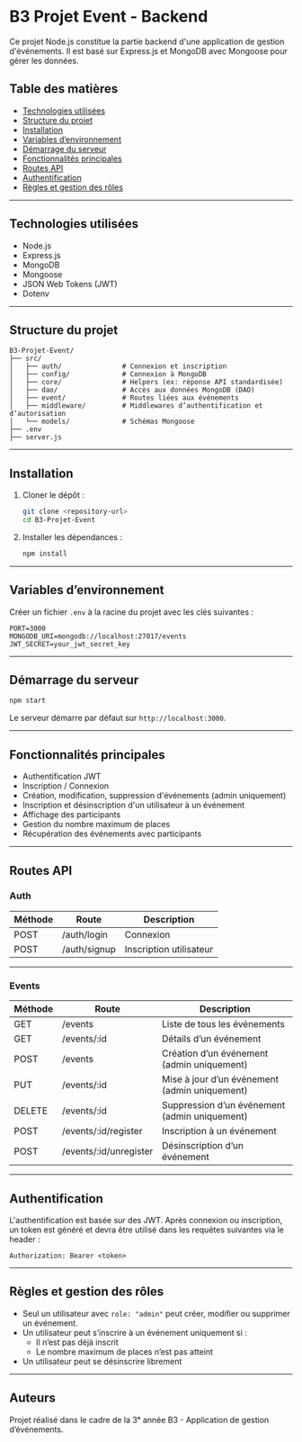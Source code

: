 # B3 Projet Event - Backend

Ce projet Node.js constitue la partie backend d'une application de gestion d'événements. Il est basé sur Express.js et MongoDB avec Mongoose pour gérer les données.

## Table des matières

- [Technologies utilisées](#technologies-utilisées)
- [Structure du projet](#structure-du-projet)
- [Installation](#installation)
- [Variables d’environnement](#variables-denvironnement)
- [Démarrage du serveur](#démarrage-du-serveur)
- [Fonctionnalités principales](#fonctionnalités-principales)
- [Routes API](#routes-api)
- [Authentification](#authentification)
- [Règles et gestion des rôles](#règles-et-gestion-des-rôles)

---

## Technologies utilisées

- Node.js
- Express.js
- MongoDB
- Mongoose
- JSON Web Tokens (JWT)
- Dotenv

---

## Structure du projet

```
B3-Projet-Event/
├── src/
│   ├── auth/               # Connexion et inscription
│   ├── config/             # Connexion à MongoDB
│   ├── core/               # Helpers (ex: réponse API standardisée)
│   ├── dao/                # Accès aux données MongoDB (DAO)
│   ├── event/              # Routes liées aux événements
│   ├── middleware/         # Middlewares d’authentification et d’autorisation
│   └── models/             # Schémas Mongoose
├── .env
├── server.js
```

---

## Installation

1. Cloner le dépôt :
   ```bash
   git clone <repository-url>
   cd B3-Projet-Event
   ```

2. Installer les dépendances :
   ```bash
   npm install
   ```

---

## Variables d’environnement

Créer un fichier `.env` à la racine du projet avec les clés suivantes :

```
PORT=3000
MONGODB_URI=mongodb://localhost:27017/events
JWT_SECRET=your_jwt_secret_key
```

---

## Démarrage du serveur

```bash
npm start
```

Le serveur démarre par défaut sur `http://localhost:3000`.

---

## Fonctionnalités principales

- Authentification JWT
- Inscription / Connexion
- Création, modification, suppression d'événements (admin uniquement)
- Inscription et désinscription d'un utilisateur à un événement
- Affichage des participants
- Gestion du nombre maximum de places
- Récupération des événements avec participants

---

## Routes API

### Auth

| Méthode | Route         | Description                  |
|---------|---------------|------------------------------|
| POST    | /auth/login   | Connexion                    |
| POST    | /auth/signup  | Inscription utilisateur      |

---

### Events

| Méthode | Route                     | Description                                  |
|---------|---------------------------|----------------------------------------------|
| GET     | /events                   | Liste de tous les événements                 |
| GET     | /events/:id               | Détails d’un événement                       |
| POST    | /events                   | Création d’un événement (admin uniquement)   |
| PUT     | /events/:id               | Mise à jour d’un événement (admin uniquement)|
| DELETE  | /events/:id               | Suppression d’un événement (admin uniquement)|
| POST    | /events/:id/register      | Inscription à un événement                   |
| POST    | /events/:id/unregister    | Désinscription d’un événement                |

---

## Authentification

L'authentification est basée sur des JWT. Après connexion ou inscription, un token est généré et devra être utilisé dans les requêtes suivantes via le header :

```
Authorization: Bearer <token>
```

---

## Règles et gestion des rôles

- Seul un utilisateur avec `role: "admin"` peut créer, modifier ou supprimer un événement.
- Un utilisateur peut s’inscrire à un événement uniquement si :
  - Il n’est pas déjà inscrit
  - Le nombre maximum de places n’est pas atteint
- Un utilisateur peut se désinscrire librement

---

## Auteurs

Projet réalisé dans le cadre de la 3ᵉ année B3 - Application de gestion d’événements.